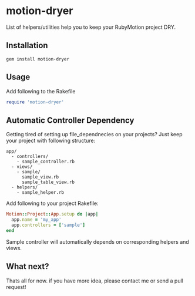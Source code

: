 # motion-dryer

List of helpers/utilities help you to keep your RubyMotion project DRY.

## Installation

```
gem install motion-dryer
```

## Usage

Add following to the Rakefile

```ruby
require 'motion-dryer'
```

## Automatic Controller Dependency

Getting tired of setting up file_dependnecies on your projects? Just 
keep your project with following structure:

```
app/
  - controllers/
    - sample_controller.rb
  - views/
    - sample/
      sample_view.rb
      sample_table_view.rb
  - helpers/
    - sample_helper.rb
```

Add following to your project Rakefile:

```ruby
Motion::Project::App.setup do |app|
  app.name = 'my_app'
  app.controllers = ['sample']
end
```

Sample controller will automatically depends on corresponding helpers and views.

## What next?

Thats all for now. if you have more idea, please contact me or send a pull request!